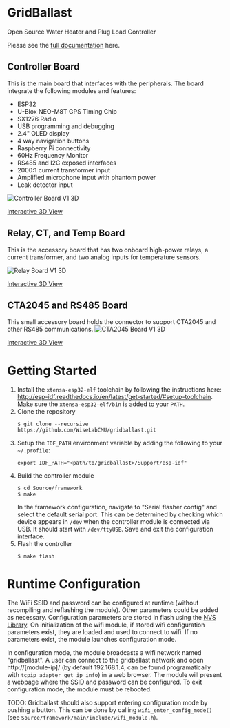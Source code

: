 # GridBallast
Open Source Water Heater and Plug Load Controller

Please see the [full documentation](https://docs.google.com/document/d/1fPQ65AeftvWFN1sJrpfoSuw6C1mJJdnNV9FeLzjZJOI/edit) here.

## Controller Board
This is the main board that interfaces with the peripherals.
The board integrate the following modules and features:
* ESP32
* U-Blox NEO-M8T GPS Timing Chip
* SX1276 Radio
* USB programming and debugging
* 2.4" OLED display
* 4 way navigation buttons
* Raspberry Pi connectivity
* 60Hz Frequency Monitor
* RS485 and I2C exposed interfaces
* 2000:1 current transformer input
* Amplified microphone input with phantom power
* Leak detector input

![Controller Board V1 3D](Hardware/Controller/Info/ControllerV1-3D.png)

[Interactive 3D View](Hardware/Controller/Info/PCBv1.stl)

## Relay, CT, and Temp Board
This is the accessory board that has two onboard high-power relays, a current transformer, and two analog inputs for temperature sensors.

![Relay Board V1 3D](Hardware/Relay%20Board/RelayBoardV1-3D.png)

[Interactive 3D View](Hardware/Relay%20Board/RelayBoardV1.stl)

## CTA2045 and RS485 Board
This small accessory board holds the connector to support CTA2045 and other RS485 communications.
![CTA2045 Board V1 3D](Hardware/CTA2045/Info/CTA2045BoardV1-3D.png)

[Interactive 3D View](Hardware/CTA2045/Info/CTA2045v1.stl)

# Getting Started
1. Install the `xtensa-esp32-elf` toolchain by following the instructions here: http://esp-idf.readthedocs.io/en/latest/get-started/#setup-toolchain.
   Make sure the `xtensa-esp32-elf/bin` is added to your `PATH`.
1. Clone the repository
    ```
    $ git clone --recursive https://github.com/WiseLabCMU/gridballast.git
    ```
1. Setup the `IDF_PATH` environment variable by adding the following to your `~/.profile`:
    ```
    export IDF_PATH="<path/to/gridballast>/Support/esp-idf"
    ```
1. Build the controller module
    ```
    $ cd Source/framework
    $ make
    ```
    In the framework configuration, navigate to "Serial flasher config" and select the default serial port. This can be determined by checking which device appears in `/dev` when the controller module is connected via USB. It should start with `/dev/ttyUSB`.
    Save and exit the configuration interface.
1. Flash the controller
    ```
    $ make flash
    ```

# Runtime Configuration
The WiFi SSID and password can be configured at runtime (without recompiling and reflashing the module). Other parameters could be added as necessary.
Configuration parameters are stored in flash using the [NVS Library](http://esp-idf.readthedocs.io/en/latest/api-reference/storage/nvs_flash.html).
On initialization of the wifi module, if stored wifi configuration parameters exist, they are loaded and used to connect to wifi.
If no parameters exist, the module launches configuration mode.

In configuration mode, the module broadcasts a wifi network named "gridballast". A user can connect to the gridballast network and open
http://[module-ip]/ (by default 192.168.1.4, can be found programatically with `tcpip_adapter_get_ip_info`) in a web browser. The module will present a webpage where the SSID and password can be configured.
To exit configuration mode, the module must be rebooted.

TODO: Gridballast should also support entering configuration mode by pushing a button.
This can be done by calling `wifi_enter_config_mode()` (see `Source/framework/main/include/wifi_module.h`).
